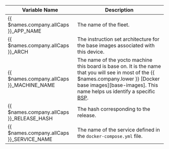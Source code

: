 | Variable Name | Description |
| ------------- |-------------|
| {{ $names.company.allCaps }}_APP_NAME | The name of the fleet.|
| {{ $names.company.allCaps }}_ARCH | The instruction set architecture for the base images associated with this device.|
| {{ $names.company.allCaps }}_MACHINE_NAME | The name of the yocto machine this board is base on. It is the name that you will see in most of the {{ $names.company.lower }} [Docker base images][base-images].  This name helps us identify a specific [BSP](https://en.wikipedia.org/wiki/Board_support_package).|
| {{ $names.company.allCaps }}_RELEASE_HASH | The hash corresponding to the release.|
| {{ $names.company.allCaps }}_SERVICE_NAME | The name of the service defined in the `docker-compose.yml` file.|
